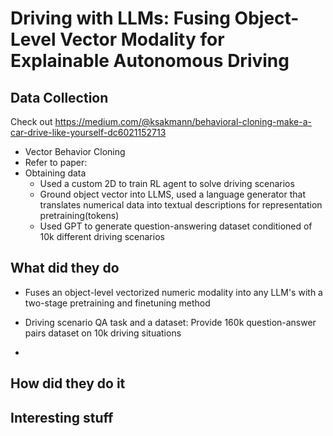 # Driving with LLMs: Fusing Object-Level Vector Modality for Explainable Autonomous Driving


## Data Collection 
Check out https://medium.com/@ksakmann/behavioral-cloning-make-a-car-drive-like-yourself-dc6021152713
- Vector Behavior Cloning
- Refer to paper: 
- Obtaining data
  - Used a custom 2D to train RL agent to solve driving scenarios 
  - Ground object vector into LLMS, used a language generator that translates numerical data into textual descriptions for representation pretraining(tokens)
  - Used GPT to generate question-answering dataset conditioned of 10k different driving scenarios 


## What did they do 
- Fuses an object-level vectorized numeric modality into any LLM's with a two-stage pretraining and finetuning method

- Driving scenario QA task and a dataset: Provide 160k question-answer pairs dataset on 10k driving situations

- 

## How did they do it


## Interesting stuff
